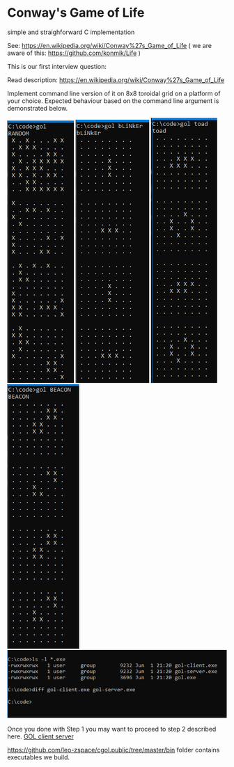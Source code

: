 # Conway's Game of Life
simple and straighforward C implementation

See:
https://en.wikipedia.org/wiki/Conway%27s_Game_of_Life
( we are aware of this: https://github.com/konmik/Life )

This is our first interview question:

Read description: https://en.wikipedia.org/wiki/Conway%27s_Game_of_Life

Implement command line version of it on 8x8 toroidal grid on a platform of your choice. 
Expected behaviour based on the command line argument is demonstrated below.

![gol.exe](https://raw.githubusercontent.com/leo-zspace/cgol.public/master/gol.random.png)
![gol.exe blinker](https://raw.githubusercontent.com/leo-zspace/cgol.public/master/gol.blinker.png)
![gol.exe toad](https://raw.githubusercontent.com/leo-zspace/cgol.public/master/gol.toad.png)
![gol.exe beacon](https://raw.githubusercontent.com/leo-zspace/cgol.public/master/gol.beacon.png)
![sizes of gol.exe](https://raw.githubusercontent.com/leo-zspace/cgol.public/master/gol.exe.size.png)


Once you done with Step 1 you may want to proceed to step 2 described here.
[GOL client server](https://github.com/leo-zspace/cgol.public/blob/master/GOL-client-server.md)

https://github.com/leo-zspace/cgol.public/tree/master/bin folder contains executables we build.
